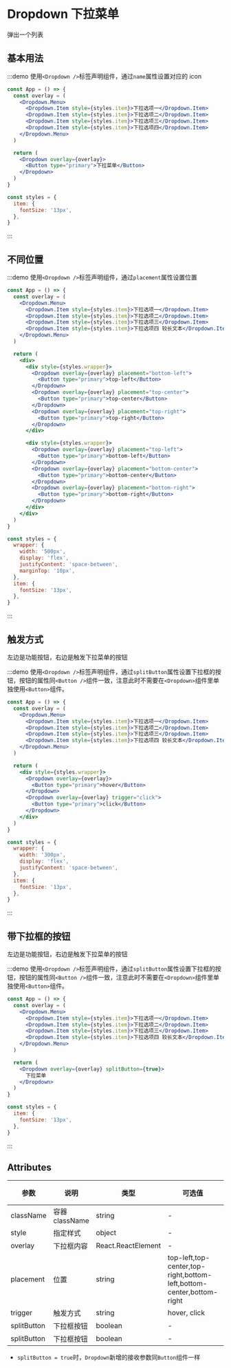 # Dropdown 下拉菜单

弹出一个列表

## 基本用法

:::demo 使用`<Dropdown />`标签声明组件，通过`name`属性设置对应的 icon

```jsx
const App = () => {
  const overlay = (
    <Dropdown.Menu>
      <Dropdown.Item style={styles.item}>下拉选项一</Dropdown.Item>
      <Dropdown.Item style={styles.item}>下拉选项二</Dropdown.Item>
      <Dropdown.Item style={styles.item}>下拉选项三</Dropdown.Item>
      <Dropdown.Item style={styles.item}>下拉选项四</Dropdown.Item>
    </Dropdown.Menu>
  )

  return (
    <Dropdown overlay={overlay}>
      <Button type="primary">下拉菜单</Button>
    </Dropdown>
  )
}

const styles = {
  item: {
    fontSize: '13px',
  },
}
```

:::

## 不同位置

:::demo 使用`<Dropdown />`标签声明组件，通过`placement`属性设置位置

```jsx
const App = () => {
  const overlay = (
    <Dropdown.Menu>
      <Dropdown.Item style={styles.item}>下拉选项一</Dropdown.Item>
      <Dropdown.Item style={styles.item}>下拉选项二</Dropdown.Item>
      <Dropdown.Item style={styles.item}>下拉选项三</Dropdown.Item>
      <Dropdown.Item style={styles.item}>下拉选项四 较长文本</Dropdown.Item>
    </Dropdown.Menu>
  )

  return (
    <div>
      <div style={styles.wrapper}>
        <Dropdown overlay={overlay} placement="bottom-left">
          <Button type="primary">top-left</Button>
        </Dropdown>
        <Dropdown overlay={overlay} placement="top-center">
          <Button type="primary">top-center</Button>
        </Dropdown>
        <Dropdown overlay={overlay} placement="top-right">
          <Button type="primary">top-right</Button>
        </Dropdown>
      </div>

      <div style={styles.wrapper}>
        <Dropdown overlay={overlay} placement="top-left">
          <Button type="primary">bottom-left</Button>
        </Dropdown>
        <Dropdown overlay={overlay} placement="bottom-center">
          <Button type="primary">bottom-center</Button>
        </Dropdown>
        <Dropdown overlay={overlay} placement="bottom-right">
          <Button type="primary">bottom-right</Button>
        </Dropdown>
      </div>
    </div>
  )
}

const styles = {
  wrapper: {
    width: '500px',
    display: 'flex',
    justifyContent: 'space-between',
    marginTop: '10px',
  },
  item: {
    fontSize: '13px',
  },
}
```

:::

## 触发方式

左边是功能按钮，右边是触发下拉菜单的按钮

:::demo 使用`<Dropdown />`标签声明组件，通过`splitButton`属性设置下拉框的按钮，按钮的属性同`<Button />`组件一致，注意此时不需要在`<Dropdown>`组件里单独使用`<Button>`组件。

```jsx
const App = () => {
  const overlay = (
    <Dropdown.Menu>
      <Dropdown.Item style={styles.item}>下拉选项一</Dropdown.Item>
      <Dropdown.Item style={styles.item}>下拉选项二</Dropdown.Item>
      <Dropdown.Item style={styles.item}>下拉选项三</Dropdown.Item>
      <Dropdown.Item style={styles.item}>下拉选项四 较长文本</Dropdown.Item>
    </Dropdown.Menu>
  )

  return (
    <div style={styles.wrapper}>
      <Dropdown overlay={overlay}>
        <Button type="primary">hover</Button>
      </Dropdown>
      <Dropdown overlay={overlay} trigger="click">
        <Button type="primary">click</Button>
      </Dropdown>
    </div>
  )
}

const styles = {
  wrapper: {
    width: '300px',
    display: 'flex',
    justifyContent: 'space-between',
  },
  item: {
    fontSize: '13px',
  },
}
```

:::

## 带下拉框的按钮

左边是功能按钮，右边是触发下拉菜单的按钮

:::demo 使用`<Dropdown />`标签声明组件，通过`splitButton`属性设置下拉框的按钮，按钮的属性同`<Button />`组件一致，注意此时不需要在`<Dropdown>`组件里单独使用`<Button>`组件。

```jsx
const App = () => {
  const overlay = (
    <Dropdown.Menu>
      <Dropdown.Item style={styles.item}>下拉选项一</Dropdown.Item>
      <Dropdown.Item style={styles.item}>下拉选项二</Dropdown.Item>
      <Dropdown.Item style={styles.item}>下拉选项三</Dropdown.Item>
      <Dropdown.Item style={styles.item}>下拉选项四 较长文本</Dropdown.Item>
    </Dropdown.Menu>
  )

  return (
    <Dropdown overlay={overlay} splitButton={true}>
      下拉菜单
    </Dropdown>
  )
}

const styles = {
  item: {
    fontSize: '13px',
  },
}
```

:::

## Attributes

| 参数        | 说明           | 类型               | 可选值                                                               | 默认值 |
| ----------- | -------------- | ------------------ | -------------------------------------------------------------------- | ------ |
| className   | 容器 className | string             | -                                                                    | -      |
| style       | 指定样式       | object             | -                                                                    | -      |
| overlay     | 下拉框内容     | React.ReactElement | -                                                                    | -      |
| placement   | 位置           | string             | top-left,top-center,top-right,bottom-left,bottom-center,bottom-right | -      |
| trigger     | 触发方式       | string             | hover, click                                                         | hover  |
| splitButton | 下拉框按钮     | boolean            | -                                                                    | false  |
| splitButton | 下拉框按钮     | boolean            | -                                                                    | false  |

- `splitButton = true`时，`Dropdown`新增的接收参数同`Button`组件一样
